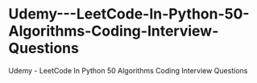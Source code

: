# Udemy---LeetCode-In-Python-50-Algorithms-Coding-Interview-Questions
Udemy - LeetCode In Python 50 Algorithms Coding Interview Questions
